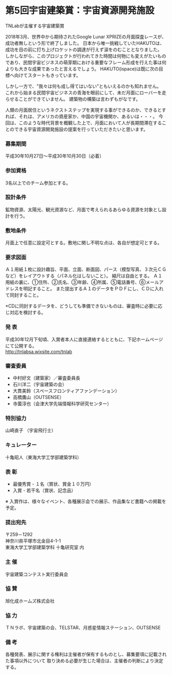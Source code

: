 # 第5回宇宙建築賞：宇宙資源開発施設

TNLabが主催する宇宙建築賞

2018年3月、世界中から期待されたGoogle Lunar XPRIZEの月面探査レースが、成功者無しという形で終了しました。
日本から唯一挑戦していたHAKUTOは、成功を目の前に打ち上げロケットの調達が行えず涙をのむこととなりました。
しかしながら、このプロジェクトが行われてきた時間は何物にも変えがたいものであり、民間宇宙ビジネスの萌芽期における重要なフレーム形成を行えた事は何よりも大きな成果であったと言えるでしょう。
HAKUTO(ispace)は既に次の目標へ向けてスタートもきっています。

しかし一方で、"我々は何も成し得てはいない"ともいえるのかも知れません。
これから始まる民間宇宙ビジネスの青海を眼前にして、未だ月面にローバーを走らせることができていません。
建築物の構築は言わずもがなです。

人類の月面居住というネクストステップを実現する事ができるのか、できるとすれば、それは、アメリカの資産家か、中国の宇宙機関か、あるいは・・・。
今回は、このような時代背景を概観した上で、月面において人が長期間滞在することのできる宇宙資源開発施設の提案を行っていただきたいと思います。

### 募集期間
平成30年10月27日～平成30年10月30日（必着）

### 参加資格
3名以上でのチーム参加とする。  

### 設計条件
鉱物資源、太陽光、観光資源など、月面で考えられるあらゆる資源を対象とし設計を行う。  

### 敷地条件
月面上で任意に設定可とする。敷地に関し不明な点は、各自が想定可とする。

### 要求図面
Ａ１用紙１枚に設計趣旨、平面、立面、断面図、パース（模型写真、３次元ＣＧなど）をレイアウトする（パネル化はしないこと）。
縮尺は自由とする。
Ａ１用紙の裏に、①住所、②氏名、③年齢、④所属、⑤電話番号、⑥メールアドレスを明記すること。
また提出するＡ１のデータをＰＤＦにし、ＣＤに入れて同封すること。

*CDに同封するデータを、どうしても準備できないものは、審査時に必要に応じ対応を検討する。

### 発 表
平成30年12月下旬頃、入賞者本人に直接連絡するとともに、下記ホームページにて公開する。  
http://tnlabsa.wixsite.com/tnlab

### 審査委員
* 中村好文（建築家）／審査委員長
* 石川洋二（宇宙建築の会）
* 大貫美鈴（スペースフロンティアファンデーション）
* 高橋鷹山（OUTSENSE）
* 寺薗淳也（会津大学先端情報科学研究センター）

### 特別協力
山崎直子 （宇宙飛行士）

### キュレーター
十亀昭人（東海大学工学部建築学科）

### 表 彰
* 最優秀賞 - １名（賞状、賞金１０万円）
* 入賞 - 若干名（賞状、記念品）

※ 入賞作は、様々なイベント、各種展示会での展示、作品集など書籍への掲載を予定。

### 提出宛先
〒259－1292  
神奈川県平塚市北金目4-1-1  
東海大学工学部建築学科 十亀研究室 内

### 主 催
宇宙建築コンテスト実行委員会

### 協 賛
旭化成ホームズ株式会社

### 協 力
ＴＮラボ、宇宙建築の会、TELSTAR、月惑星情報ステーション、OUTSENSE

### 備 考
各種発表、展示に関する権利は主催者が保有するものとし、募集要項に記載された事項以外について
取り決める必要が生じた場合は、主催者の判断により決定する。

